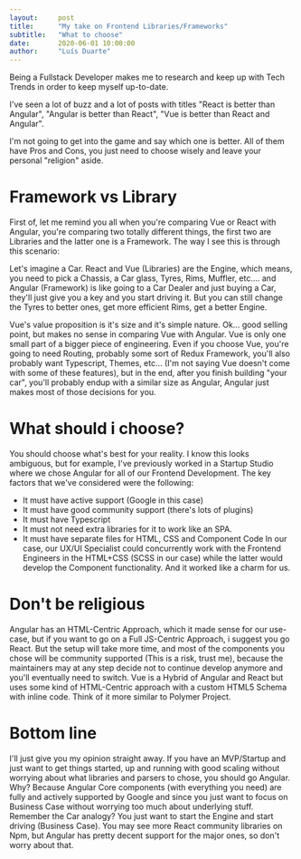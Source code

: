 ```yaml
---
layout:     post
title:      "My take on Frontend Libraries/Frameworks"
subtitle:   "What to choose"
date:       2020-06-01 10:00:00
author:     "Luís Duarte"
---
```


Being a Fullstack Developer makes me to research and keep up with Tech Trends in order to keep myself up-to-date.

I've seen a lot of buzz and a lot of posts with titles "React is better than Angular", "Angular is better than React", "Vue is better than React and Angular".

I'm not going to get into the game and say which one is better. All of them have Pros and Cons, you just need to choose wisely and leave your personal "religion" aside.

# Framework vs Library
First of, let me remind you all when you're comparing Vue or React with Angular, you're comparing two totally different things, the first two are Libraries and the latter one is a Framework.
The way I see this is through this scenario: 

Let's imagine a Car. React and Vue (Libraries) are the Engine, which means, you need to pick a Chassis, a Car glass, Tyres, Rims, Muffler, etc.... and Angular (Framework) is like going to a Car Dealer and just buying a Car, they'll just give you a key and you start driving it. But you can still change the Tyres to better ones, get more efficient Rims, get a better Engine.

Vue's value proposition is it's size and it's simple nature. Ok... good selling point, but makes no sense in comparing Vue with Angular. Vue is only one small part of a bigger piece of engineering. Even if you choose Vue, you're going to need Routing, probably some sort of Redux Framework, you'll also probably want Typescript, Themes, etc... (I'm not saying Vue doesn't come with some of these features), but in the end, after you finish building "your car", you'll probably endup with a similar size as Angular, Angular just makes most of those decisions for you.

# What should i choose?
You should choose what's best for your reality. I know this looks ambiguous, but for example, I've previously worked in a Startup Studio where we chose Angular for all of our Frontend Development. The key factors that we've considered were the following:
 - It must have active support (Google in this case)
 - It must have good community support (there's lots of plugins)
 - It must have Typescript
 - It must not need extra libraries for it to work like an SPA.
 - It must have separate files for HTML, CSS and Component Code
In our case, our UX/UI Specialist could concurrently work with the Frontend Engineers in the HTML+CSS (SCSS in our case) while the latter would develop the Component functionality. And it worked like a charm for us.

# Don't be religious
Angular has an HTML-Centric Approach, which it made sense for our use-case, but if you want to go on a Full JS-Centric Approach, i suggest you go React. But the setup will take more time, and most of the components you chose will be community supported (This is a risk, trust me), because the maintainers may at any step decide not to continue develop anymore and you'll eventually need to switch.
Vue is a Hybrid of Angular and React but uses some kind of HTML-Centric approach with a custom HTML5 Schema with inline code. Think of it more similar to Polymer Project.

# Bottom line
I'll just give you my opinion straight away. If you have an MVP/Startup and just want to get things started, up and running with good scaling without worrying about what libraries and parsers to chose, you should go Angular. Why? Because Angular Core components (with everything you need) are fully and actively supported by Google and since you just want to focus on Business Case without worrying too much about underlying stuff. Remember the Car analogy? You just want to start the Engine and start driving (Business Case).
You may see more React community libraries on Npm, but Angular has pretty decent support for the major ones, so don't worry about that.
